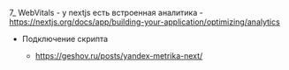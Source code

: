 7_ WebVitals - у nextjs есть встроенная аналитика - https://nextjs.org/docs/app/building-your-application/optimizing/analytics


-   Подключение скрипта

    -   https://geshov.ru/posts/yandex-metrika-next/